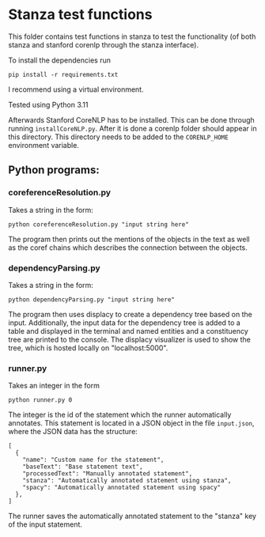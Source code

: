 # Stanza test functions

This folder contains test functions in stanza to test the functionality (of both stanza and stanford corenlp through the stanza interface).

To install the dependencies run

`pip install -r requirements.txt`

I recommend using a virtual environment.

Tested using Python 3.11

Afterwards Stanford CoreNLP has to be installed. This can be done through running `installCoreNLP.py`.
After it is done a corenlp folder should appear in this directory. This directory needs to be added to the `CORENLP_HOME` environment variable.

## Python programs:

### coreferenceResolution.py
Takes a string in the form:

`python coreferenceResolution.py "input string here"`

The program then prints out the mentions of the objects in the text as well as the coref chains 
which describes the connection between the objects.

### dependencyParsing.py
Takes a string in the form:

`python dependencyParsing.py "input string here"`

The program then uses displacy to create a dependency tree based on the input.
Additionally, the input data for the dependency tree is added to a table and displayed in the terminal and
named entities and a constituency tree are printed to the console.
The displacy visualizer is used to show the tree, which is hosted locally on "localhost:5000".

### runner.py
Takes an integer in the form

`python runner.py 0`

The integer is the id of the statement which the runner automatically annotates. This statement is located in a JSON object in the file 
`input.json`, where the JSON data has the structure:

```
[
  {
    "name": "Custom name for the statement",
    "baseText": "Base statement text",
    "processedText": "Manually annotated statement",
    "stanza": "Automatically annotated statement using stanza",
    "spacy": "Automatically annotated statement using spacy"
  },
]
```

The runner saves the automatically annotated statement to the "stanza" key of the input statement.